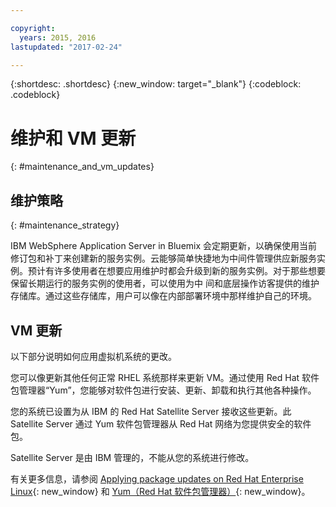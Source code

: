 ```yaml
---

copyright:
  years: 2015, 2016
lastupdated: "2017-02-24"

---
```


{:shortdesc: .shortdesc}
{:new_window: target="_blank"}
{:codeblock: .codeblock}

# 维护和 VM 更新
{: #maintenance_and_vm_updates}

## 维护策略
{: #maintenance_strategy}

IBM WebSphere Application Server in Bluemix 会定期更新，以确保使用当前修订包和补丁来创建新的服务实例。云能够简单快捷地为中间件管理供应新服务实例。预计有许多使用者在想要应用维护时都会升级到新的服务实例。对于那些想要保留长期运行的服务实例的使用者，可以使用为中
间和底层操作访客提供的维护存储库。通过这些存储库，用户可以像在内部部署环境中那样维护自己的环境。

## VM 更新

以下部分说明如何应用虚拟机系统的更改。

您可以像更新其他任何正常 RHEL 系统那样来更新 VM。通过使用 Red Hat 软件包管理器“Yum”，您能够对软件包进行安装、更新、卸载和执行其他各种操作。

您的系统已设置为从 IBM 的 Red Hat Satellite Server 接收这些更新。此 Satellite Server 通过 Yum 软件包管理器从 Red Hat 网络为您提供安全的软件包。

Satellite Server 是由 IBM 管理的，不能从您的系统进行修改。

有关更多信息，请参阅 [Applying package updates on Red Hat Enterprise
Linux](https://access.redhat.com/articles/11258#rhel6){: new_window} 和 [Yum（Red Hat 软件包管理器）](https://access.redhat.com/documentation/en-US/Red_Hat_Enterprise_Linux/6/html/Deployment_Guide/ch-yum.html){: new_window}。
